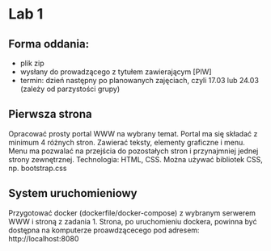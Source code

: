 # Lab 1

## Forma oddania: 
- plik zip
- wysłany do prowadzącego z tytułem zawierającym [PIW]
- termin: dzień następny po planowanych zajęciach, czyli 17.03 lub 24.03 (zależy od parzystości grupy)

## Pierwsza strona
Opracować prosty portal WWW na wybrany temat. Portal ma się składać z minimum 4 różnych stron. Zawierać teksty, elementy graficzne i menu.
Menu ma pozwalać na przejścia do pozostałych stron i przynajmniej jednej strony zewnętrznej.
Technologia: HTML, CSS. Można używać bibliotek CSS, np. bootstrap.css

## System uruchomieniowy
Przygotować docker (dockerfile/docker-compose) z wybranym serwerem WWW i stroną z zadania 1.
Strona, po uruchomieniu dockera, powinna  być dostępna na komputerze proawdzącecego pod adresem: http://localhost:8080